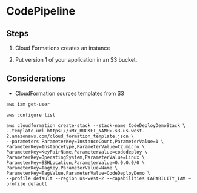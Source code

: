 # CodePipeline

## Steps

1. Cloud Formations creates an instance

2. Put version 1 of your application in an S3 bucket.

## Considerations

- CloudFormation sources templates from S3

```
aws iam get-user
```

```
aws configure list
```


```
aws cloudformation create-stack --stack-name CodeDeployDemoStack \
--template-url https://<MY_BUCKET_NAME>.s3-us-west-2.amazonaws.com/cloud_formation_template.json \
--parameters ParameterKey=InstanceCount,ParameterValue=1 \
ParameterKey=InstanceType,ParameterValue=t2.micro \
ParameterKey=KeyPairName,ParameterValue=codedeploy \
ParameterKey=OperatingSystem,ParameterValue=Linux \
ParameterKey=SSHLocation,ParameterValue=0.0.0.0/0 \
ParameterKey=TagKey,ParameterValue=Name \
ParameterKey=TagValue,ParameterValue=CodeDeployDemo \
--profile default --region us-west-2 --capabilities CAPABILITY_IAM —profile default
```
